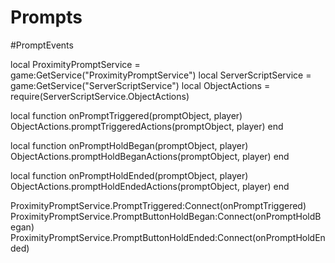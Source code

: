 # Prompts

#PromptEvents

local ProximityPromptService = game:GetService("ProximityPromptService")
local ServerScriptService = game:GetService("ServerScriptService")
local ObjectActions = require(ServerScriptService.ObjectActions)

local function onPromptTriggered(promptObject, player)
	ObjectActions.promptTriggeredActions(promptObject, player)
end


local function onPromptHoldBegan(promptObject, player)
	ObjectActions.promptHoldBeganActions(promptObject, player)
end

local function onPromptHoldEnded(promptObject, player)
	 ObjectActions.promptHoldEndedActions(promptObject, player)
end



ProximityPromptService.PromptTriggered:Connect(onPromptTriggered)
ProximityPromptService.PromptButtonHoldBegan:Connect(onPromptHoldBegan)
ProximityPromptService.PromptButtonHoldEnded:Connect(onPromptHoldEnded)
